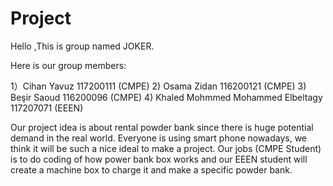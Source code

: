 # Project

Hello ,This is group named JOKER.

Here is our group members:

1）Cihan Yavuz 117200111 (CMPE)
2) Osama Zidan 116200121 (CMPE)
3) Beşir Saoud 116200096 (CMPE)
4) Khaled Mohmmed Mohammed Elbeltagy 117207071 (EEEN)


Our project idea is about rental powder bank since there is huge potential demand in the real world. Everyone is using smart phone nowadays, we think it will be such a nice ideal to make a project. Our jobs (CMPE Student) is to do coding  of how power bank box works and our EEEN student will create a machine box to charge it and make a specific powder bank. 
